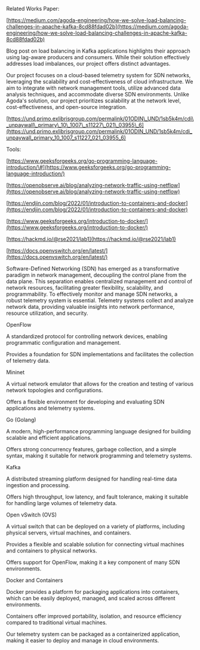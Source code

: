 Related Works Paper:

[https://medium.com/agoda-engineering/how-we-solve-load-balancing-challenges-in-apache-kafka-8cd88fdad02b](https://medium.com/agoda-engineering/how-we-solve-load-balancing-challenges-in-apache-kafka-8cd88fdad02b)

Blog post on load balancing in Kafka applications highlights their approach using lag-aware producers and consumers. While their solution effectively addresses load imbalances, our project offers distinct advantages.

Our project focuses on a cloud-based telemetry system for SDN networks, leveraging the scalability and cost-effectiveness of cloud infrastructure. We aim to integrate with network management tools, utilize advanced data analysis techniques, and accommodate diverse SDN environments. Unlike Agoda's solution, our project prioritizes scalability at the network level, cost-effectiveness, and open-source integration.

[https://und.primo.exlibrisgroup.com/permalink/01ODIN\_UND/1sb5k4m/cdi\_unpaywall\_primary\_10\_1007\_s11227\_021\_03955\_6](https://und.primo.exlibrisgroup.com/permalink/01ODIN_UND/1sb5k4m/cdi_unpaywall_primary_10_1007_s11227_021_03955_6)

Tools:

[https://www.geeksforgeeks.org/go-programming-language-introduction/\#](https://www.geeksforgeeks.org/go-programming-language-introduction/)

[https://openobserve.ai/blog/analyzing-network-traffic-using-netflow](https://openobserve.ai/blog/analyzing-network-traffic-using-netflow)

[https://endjin.com/blog/2022/01/introduction-to-containers-and-docker](https://endjin.com/blog/2022/01/introduction-to-containers-and-docker)

[https://www.geeksforgeeks.org/introduction-to-docker/](https://www.geeksforgeeks.org/introduction-to-docker/)

[https://hackmd.io/@rse2021/lab1](https://hackmd.io/@rse2021/lab1)

[https://docs.openvswitch.org/en/latest/](https://docs.openvswitch.org/en/latest/)

Software-Defined Networking (SDN) has emerged as a transformative paradigm in network management, decoupling the control plane from the data plane. This separation enables centralized management and control of network resources, facilitating greater flexibility, scalability, and programmability. To effectively monitor and manage SDN networks, a robust telemetry system is essential. Telemetry systems collect and analyze network data, providing valuable insights into network performance, resource utilization, and security.

OpenFlow

A standardized protocol for controlling network devices, enabling programmatic configuration and management.

Provides a foundation for SDN implementations and facilitates the collection of telemetry data.

Mininet

A virtual network emulator that allows for the creation and testing of various network topologies and configurations.

Offers a flexible environment for developing and evaluating SDN applications and telemetry systems.

Go (Golang)

A modern, high-performance programming language designed for building scalable and efficient applications.

Offers strong concurrency features, garbage collection, and a simple syntax, making it suitable for network programming and telemetry systems.

Kafka

A distributed streaming platform designed for handling real-time data ingestion and processing.

Offers high throughput, low latency, and fault tolerance, making it suitable for handling large volumes of telemetry data.

Open vSwitch (OVS)

A virtual switch that can be deployed on a variety of platforms, including physical servers, virtual machines, and containers.

Provides a flexible and scalable solution for connecting virtual machines and containers to physical networks.

Offers support for OpenFlow, making it a key component of many SDN environments.

 Docker and Containers

Docker provides a platform for packaging applications into containers, which can be easily deployed, managed, and scaled across different environments.

Containers offer improved portability, isolation, and resource efficiency compared to traditional virtual machines.

Our telemetry system can be packaged as a containerized application, making it easier to deploy and manage in cloud environments.